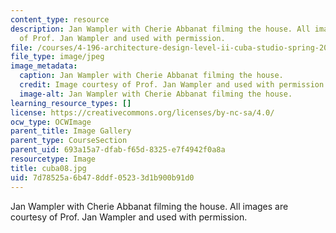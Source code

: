 ```yaml
---
content_type: resource
description: Jan Wampler with Cherie Abbanat filming the house. All images are courtesy
  of Prof. Jan Wampler and used with permission.
file: /courses/4-196-architecture-design-level-ii-cuba-studio-spring-2004/7d78525a6b478ddf05233d1b900b91d0_cuba08.jpg
file_type: image/jpeg
image_metadata:
  caption: Jan Wampler with Cherie Abbanat filming the house.
  credit: Image courtesy of Prof. Jan Wampler and used with permission.
  image-alt: Jan Wampler with Cherie Abbanat filming the house.
learning_resource_types: []
license: https://creativecommons.org/licenses/by-nc-sa/4.0/
ocw_type: OCWImage
parent_title: Image Gallery
parent_type: CourseSection
parent_uid: 693a15a7-dfab-f65d-8325-e7f4942f0a8a
resourcetype: Image
title: cuba08.jpg
uid: 7d78525a-6b47-8ddf-0523-3d1b900b91d0
---
```

Jan Wampler with Cherie Abbanat filming the house. All images are courtesy of Prof. Jan Wampler and used with permission.